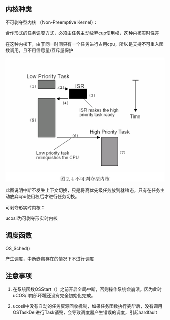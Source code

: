 ## 内核种类

不可剥夺型内核 （Non-Preemptive Kernel）：

合作形式的任务调度方式，必须由任务主动放弃cup使用权，这种内核实时性差



在这种内核下，由于同一时间只有一个任务进行占用cpu，所以是支持不可重入函数调用，且不用信号量/互斥量保护

![image-20230607090648670](%E5%85%B3%E4%BA%8Eucosii%E7%9A%84%E4%B8%80%E4%BA%9B%E8%AE%B0%E5%BD%95.assets/image-20230607090648670.png)

此图说明中断不发生上下文切换，只是将高优先级任务放到就绪态，只有在任务主动放弃cpu使用权后才进行任务切换。



可剥夺形实时内核：

ucosii为可剥夺形实时内核



## 调度函数

OS_Sched()

产生调度，中断嵌套存在的情况下不进行调度



## 注意事项

1.  在系统函数OSStart（）之前开启全局中断，否则操作系统会崩溃。因为此时uCOS/II内部环境还没有完全初始化完成。

2. ucosii中没有自动的任务资源回收机制，如果任务函数执行完毕后，没有调用OSTaskDel进行Task销毁，会导致调度器产生错误的调度，引起hardfault
